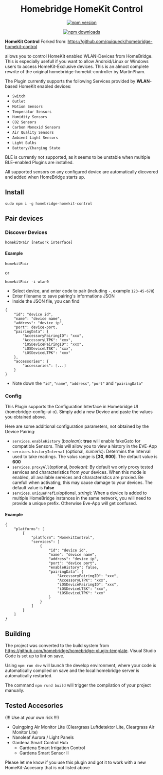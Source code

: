 <span align="center">

# Homebridge HomeKit Control

<a href="https://www.npmjs.com/package/homebridge-homekit-control"><img title="npm version" src="https://badgen.net/npm/v/homebridge-homekit-control?label=stable"></a>

<!-- <a href="https://www.npmjs.com/package/homebridge-homekit-control"><img title="npm version" src="https://badgen.net/npm/v/homebridge-homekit-control/beta?label=beta"></a> -->

<a href="https://www.npmjs.com/package/homebridge-homekit-control"><img title="npm downloads" src="https://badgen.net/npm/dt/homebridge-homekit-control"></a>

</span>

**HomeKit Control**
Forked from: https://github.com/quiqueck/homebridge-homekit-control

allows you to control HomeKit enabled WLAN-Devices from HomeBridge. This is especially usefull if you want to allow Android/Linux or Windows users to access HomeKit-Exclusive devices. This is an almost complete rewrite of the original homebridge-homekit-controller by MartinPham.

The Plugin currently supports the following Services provided by **WLAN**-based HomeKit enabled devices:

- `Switch`
- `Outlet`
- `Motion Sensors`
- `Temperatur Sensors`
- `Humidity Sensors`
- `CO2 Sensors`
- `Carbon Monoxid Sensors`
- `Air Quality Sensors`
- `Ambient Light Sensors`
- `Light Bulbs`
- `Battery/Charging State`

BLE is currently not supported, as it seems to be unstable when multiple BLE-enabled Plugins are installed.

All supported sensors on any configured device are automatically dicovered and added when HomeBridge starts up.

## Install

```
sudo npm i -g homebridge-homekit-control
```

## Pair devices

### Discover Devices

```
homekitPair [network interface]
```

#### Example

```
homekitPair
```

or

```
homekitPair -i wlan0
```

- Select device, and enter code to pair (including `-`, example `123-45-678`)
- Enter filename to save pairing's informations JSON
- Inside the JSON file, you can find

```
{
    "id": "device id",
    "name": "device name",
    "address": "device ip",
    "port": device-port,
    "pairingData": {
        "AccessoryPairingID": "xxx",
        "AccessoryLTPK": "xxx",
        "iOSDevicePairingID": "xxx",
        "iOSDeviceLTSK": "xxx",
        "iOSDeviceLTPK": "xxx"
    },
    "accessories": {
        "accessories": [...]
    }
}
```

- Note down the `"id"`, `"name"`, `"address"`, `"port"` and `"pairingData"`

### Config

This Plugin supports the Configuration Interface in Homebridge UI (homebridge-config-ui-x). Simply add a new Device and paste the values you obtained above.

Here are some additional configuration parameters, not obtained by the Device Pairing:

- `services.enableHistory` (_boolean_): **true** will enable fakeGato for compatible Sensors. This will allow you to view a history in the EVE-App
- `services.historyInterval` (optional, _numeric_): Determins the Interval used to take readings. The valus range is **[30, 600]**. The default value is **600**
- `services.proxyAll`(optional, _boolean_): By default we only proxy tested services and characteristics from your devices. When this mode is enabled, all available services and characteristics are proxied. Be carefull when activating, this may cause damage to your devices. The default value is **false**
- `services.uniquePrefix`(optional, _string_): When a device is added to multiple HomeBridge instances in the same network, you will need to provide a unique prefix. Otherwise Eve-App will get confused.

#### Example

```
{
    "platforms": [
        {
            "platform": "HomekitControl",
            "services": [
                {
                    "id": "device id",
                    "name": "device name",
                    "address": "device ip",
                    "port": "device port",
                    "enableHistory": false,
                    "pairingData": {
                        "AccessoryPairingID": "xxx",
                        "AccessoryLTPK": "xxx",
                        "iOSDevicePairingID": "xxx",
                        "iOSDeviceLTSK": "xxx",
                        "iOSDeviceLTPK": "xxx"
                    }
                }
            ]
        }
    ]
}
```

## Building

The project was converted to the build system from https://github.com/homebridge/homebridge-plugin-template. Visual Studio Code is set up to lint on save.

Using `npm run dev` will launch the develop environment, where your code is automatically compiled on save and the local homebridge server is automatically restarted.

The command `npm rund build` will trigger the compilation of your project manually.

## Tested Accesories

(!!! Use at your own risk !!!)

- Quingping Air Monitor Lite (Cleargrass Luftdetektor Lite, Cleargrass Air Monitor Lite)
- Nanoleaf Aurora / Light Panels
- Gardena Smart Control Hub
  - Gardena Smart Irrigation Control
  - Gardena Smart Sensor II

Please let me know if you use this plugin and got it to work with a new HomeKit-Accesory that is not listed above
